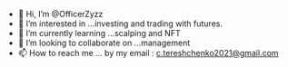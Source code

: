 - 👋 Hi, I’m @OfficerZyzz
- 👀 I’m interested in ...investing and trading with futures.
- 🌱 I’m currently learning ...scalping and NFT 
- 💞️ I’m looking to collaborate on ...management 
- 📫 How to reach me ... by my email : c.tereshchenko2021@gmail.com

<!---
OfficerZyzz/OfficerZyzz is a ✨ special ✨ repository because its `README.md` (this file) appears on your GitHub profile.
You can click the Preview link to take a look at your changes.
--->
